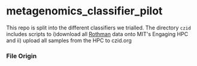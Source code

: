 # metagenomics_classifier_pilot

This repo is split into the different classifiers we trialled. The directory `czid` includes scripts to i)download all [Rothman](https://journals.asm.org/doi/full/10.1128/AEM.01448-21) data onto MIT's Engaging HPC and ii) upload all samples from the HPC to czid.org

### File Origin
